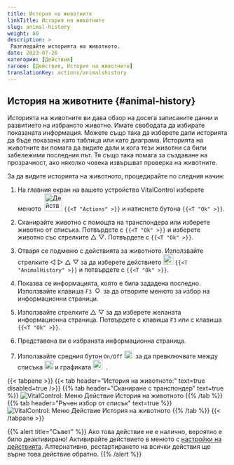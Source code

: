 ```yaml
---
title: История на животните
linkTitle: История на животните
slug: animal-history
weight: 80
description: >
 Разгледайте историята на животното.
date: 2023-07-26
категории: [Действия]
тагове: [Действия, История на животните]
translationKey: actions/animalshistory
---
```


## История на животните {#animal-history}

Историята на животните ви дава обзор на досега записаните данни и развитието на избраното животно. Имате свободата да избирате показаната информация. Можете също така да изберете дали историята да бъде показана като таблица или като диаграма. Историята на животните ви помага да видите дали и кога тези животни са били забележими последния път. Тя също така помага за създаване на прозрачност, ако няколко човека извършват проверка на животните.

За да видите историята на животното, процедирайте по следния начин:

1. На главния екран на вашето устройство VitalControl изберете менюто &nbsp;<img src="/icons/actions.svg" width="40" align="bottom" alt="Действия" />  `{{<T "Actions" >}}` и натиснете бутона `{{<T "Ok" >}}`.

2. Сканирайте животно с помощта на транспондера или изберете животно от списъка. Потвърдете с `{{<T "Ok" >}}` и изберете животно със стрелките △ ▽. Потвърдете с `{{<T "Ok" >}}`.

3. Отваря се подменю с действията за животното. Използвайте стрелките ◁ ▷ △ ▽ за да изберете действието <img src="/icons/actions/history.svg" width="23" align="bottom" alt="История на животното" /> `{{<T "AnimalHistory" >}}` и потвърдете с `{{<T "Ok" >}}`.

4. Показва се информацията, която е била зададена последно. Използвайте клавиша `F3` &nbsp;<img src="/icons/footer/open-popup.svg" width="15" align="bottom" alt="Отвори попъп" /> за да отворите менюто за избор на информационни страници.

5. Използвайте стрелките △ ▽ за да изберете желаната информационна страница. Потвърдете с клавиша `F3` или с клавиша `{{<T "Ok" >}}`.

6. Представена ви е избраната информационна страница.

7. Използвайте средния бутон `On/Off` <img src="/icons/footer/on-off.svg" width="18" align="bottom" alt="Бутон за включване/изключване" />&nbsp; за да превключвате между списъка <img src="/icons/footer/list.svg" width="20" align="bottom" alt="Показване на списък" /> и графиката <img src="/icons/footer/chart.svg" width="22" align="bottom" alt="Показване на графика" />&nbsp; .

{{< tabpane >}}
{{< tab header="История на животното:" text=true disabled=true />}}
{{% tab header="Сканиране с транспондер" text=true %}}
![VitalControl: Меню Действие История на животното](../images/animalhistory-scan.png "История на животното")
{{% /tab %}}
{{% tab header="Ръчен избор от списък" text=true %}}
![VitalControl: Меню Действие История на животното](../images/animalhistory.png "История на животното")
{{% /tab %}}
{{< /tabpane >}}

{{% alert title="Съвет" %}}
Ако това действие не е налично, вероятно е било деактивирано! Активирайте действието в менюто с [настройки на действията](../setting/). Алтернативно, рестартирането на всички действия ще върне това действие обратно.
{{% /alert %}}
